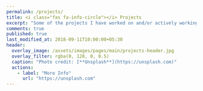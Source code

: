```yaml
---
permalink: /projects/
title: <i class="fas fa-info-circle"></i> Projects
excerpt: "Some of the projects I have worked on and/or actively working"
comments: true
published: true
last_modified_at: 2018-09-11T10:00:00+05:30
header:
  overlay_image: /assets/images/pages/main/projects-header.jpg
  overlay_filter: rgba(0, 128, 0, 0.5)
  caption: "Photo credit: [**Unsplash**](https://unsplash.com)"
  actions:
    - label: "More Info"
      url: "https://unsplash.com"
---
```


